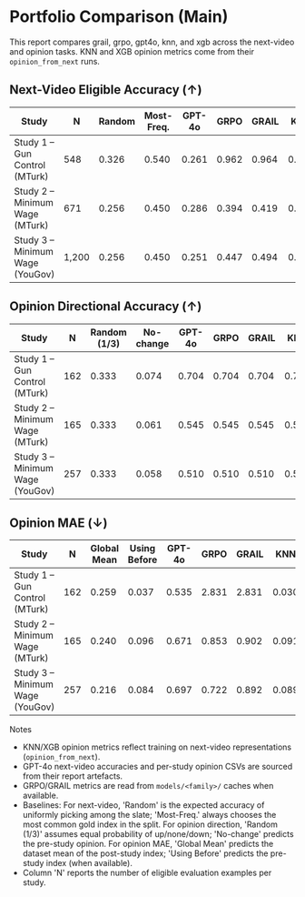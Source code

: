 # Portfolio Comparison (Main)

This report compares grail, grpo, gpt4o, knn, and xgb across the next-video and opinion tasks. KNN and XGB opinion metrics come from their `opinion_from_next` runs.

## Next-Video Eligible Accuracy (↑)

| Study | N | Random | Most-Freq. | GPT-4o | GRPO | GRAIL | KNN | XGB |
| --- | --- | --- | --- | --- | --- | --- | --- | --- |
| Study 1 – Gun Control (MTurk) | 548 | 0.326 | 0.540 | 0.261 | 0.962 | 0.964 | 0.763 | 0.874 |
| Study 2 – Minimum Wage (MTurk) | 671 | 0.256 | 0.450 | 0.286 | 0.394 | 0.419 | 0.355 | 0.329 |
| Study 3 – Minimum Wage (YouGov) | 1,200 | 0.256 | 0.450 | 0.251 | 0.447 | 0.494 | 0.320 | 0.359 |

## Opinion Directional Accuracy (↑)

| Study | N | Random (1/3) | No-change | GPT-4o | GRPO | GRAIL | KNN | XGB |
| --- | --- | --- | --- | --- | --- | --- | --- | --- |
| Study 1 – Gun Control (MTurk) | 162 | 0.333 | 0.074 | 0.704 | 0.704 | 0.704 | 0.704 | 0.759 |
| Study 2 – Minimum Wage (MTurk) | 165 | 0.333 | 0.061 | 0.545 | 0.545 | 0.545 | 0.564 | 0.558 |
| Study 3 – Minimum Wage (YouGov) | 257 | 0.333 | 0.058 | 0.510 | 0.510 | 0.510 | 0.521 | 0.549 |

## Opinion MAE (↓)

| Study | N | Global Mean | Using Before | GPT-4o | GRPO | GRAIL | KNN | XGB |
| --- | --- | --- | --- | --- | --- | --- | --- | --- |
| Study 1 – Gun Control (MTurk) | 162 | 0.259 | 0.037 | 0.535 | 2.831 | 2.831 | 0.030 | 0.026 |
| Study 2 – Minimum Wage (MTurk) | 165 | 0.240 | 0.096 | 0.671 | 0.853 | 0.902 | 0.091 | 0.090 |
| Study 3 – Minimum Wage (YouGov) | 257 | 0.216 | 0.084 | 0.697 | 0.722 | 0.892 | 0.089 | 0.083 |

Notes

- KNN/XGB opinion metrics reflect training on next-video representations (`opinion_from_next`).
- GPT-4o next-video accuracies and per-study opinion CSVs are sourced from their report artefacts.
- GRPO/GRAIL metrics are read from `models/<family>/` caches when available.
- Baselines: For next-video, 'Random' is the expected accuracy of uniformly picking among the slate; 'Most-Freq.' always chooses the most common gold index in the split. For opinion direction, 'Random (1/3)' assumes equal probability of up/none/down; 'No-change' predicts the pre-study opinion. For opinion MAE, 'Global Mean' predicts the dataset mean of the post-study index; 'Using Before' predicts the pre-study index (when available).
- Column 'N' reports the number of eligible evaluation examples per study.
